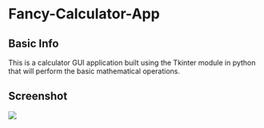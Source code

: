 # Fancy-Calculator-App


## Basic Info
<p>
This is a calculator GUI application built using the Tkinter module in python that will perform the basic mathematical operations.
</p>

## Screenshot

<img align="center" src="https://github.com/jamesgeorge007/Fancy-Calculator-App-/blob/master/Calculator/Screenshots/calc_image.JPG">

